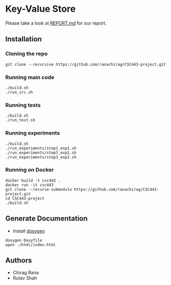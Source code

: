 # Key-Value Store

Please take a look at [REPORT.md](./REPORT.md) for our report.

## Installation

### Cloning the repo 

```
git clone --recursive https://github.com/ranachirag/CSC443-project.git
```

### Running main code
```
./build.sh
./run_src.sh
```

### Running tests
```
./build.sh
./run_test.sh
```

### Running experiments
```
./build.sh
./run_experiments/step1_exp1.sh
./run_experiments/step3_exp1.sh
./run_experiments/step3_exp2.sh
```

### Running on Docker
```
docker build -t csc443 .
docker run -it csc443
git clone --recurse-submodule https://github.com/ranachirag/CSC443-project.git
cd CSC443-project
./build.sh
```

## Generate Documentation

- Install [doxygen](https://doxygen.nl/download.html)

```
doxygen Doxyfile
open ./html/index.html
```

## Authors

* Chirag Rana
* Rutav Shah
